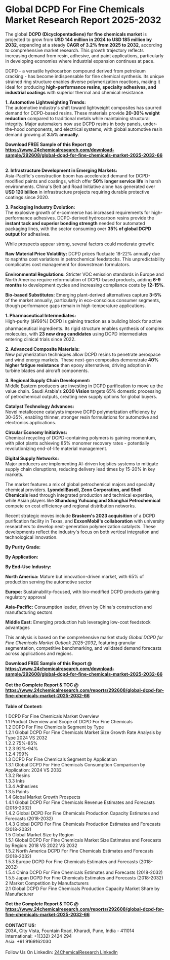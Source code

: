 <h1>Global DCPD For Fine Chemicals Market Research Report 2025-2032</h1><p>The global <strong>DCPD (Dicyclopentadiene) for fine chemicals market</strong> is projected to grow from <strong>USD 144 million in 2024 to USD 185 million by 2032</strong>, expanding at a steady <strong>CAGR of 3.2% from 2025 to 2032</strong>, according to comprehensive market research. This growth trajectory reflects increasing demand from resin, adhesive, and paint applications, particularly in developing economies where industrial expansion continues at pace.</p><p>DCPD - a versatile hydrocarbon compound derived from petroleum cracking - has become indispensable for fine chemical synthesis. Its unique strained ring structure enables diverse polymerization reactions, making it ideal for producing <strong>high-performance resins, specialty adhesives, and industrial coatings</strong> with superior thermal and chemical resistance.</p><p><strong>1. Automotive Lightweighting Trends:</strong><br>
The automotive industry's shift toward lightweight composites has spurred demand for DCPD-based resins. These materials provide <strong>20-30% weight reduction</strong> compared to traditional metals while maintaining structural integrity. Major automakers now use DCPD resins in body panels, under-the-hood components, and electrical systems, with global automotive resin demand growing at <strong>3.5% annually</strong>.</p><div><b>Download FREE Sample of this Report @ 
            <a href="https://www.24chemicalresearch.com/download-sample/292608/global-dcpd-for-fine-chemicals-market-2025-2032-66">
            https://www.24chemicalresearch.com/download-sample/292608/global-dcpd-for-fine-chemicals-market-2025-2032-66</a></b></div><br><p><strong>2. Infrastructure Development in Emerging Markets:</strong><br>
Asia-Pacific's construction boom has accelerated demand for DCPD-modified paints and coatings, which offer <strong>50% longer service life</strong> in harsh environments. China's Belt and Road Initiative alone has generated over <strong>USD 120 billion</strong> in infrastructure projects requiring durable protective coatings since 2020.</p><p><strong>3. Packaging Industry Evolution:</strong><br>
The explosive growth of e-commerce has increased requirements for high-performance adhesives. DCPD-derived hydrocarbon resins provide the <strong>instant tack and superior bonding strength</strong> needed for automated packaging lines, with the sector consuming over <strong>35% of global DCPD output</strong> for adhesives.</p><p>While prospects appear strong, several factors could moderate growth:</p><p><strong>Raw Material Price Volatility:</strong> DCPD prices fluctuate 18-22% annually due to naphtha cost variations in petrochemical feedstocks. This unpredictability complicates cost management for downstream formulators.</p><p><strong>Environmental Regulations:</strong> Stricter VOC emission standards in Europe and North America require reformulation of DCPD-based products, adding <strong>6-9 months</strong> to development cycles and increasing compliance costs by <strong>12-15%</strong>.</p><p><strong>Bio-based Substitutes:</strong> Emerging plant-derived alternatives capture <strong>3-5%</strong> of the market annually, particularly in eco-conscious consumer segments, though performance gaps remain in high-temperature applications.</p><p><strong>1. Pharmaceutical Intermediates:</strong><br>
High-purity (â¥99%) DCPD is gaining traction as a building block for active pharmaceutical ingredients. Its rigid structure enables synthesis of complex molecules, with <strong>23 new drug candidates</strong> using DCPD intermediates entering clinical trials since 2022.</p><p><strong>2. Advanced Composite Materials:</strong><br>
New polymerization techniques allow DCPD resins to penetrate aerospace and wind energy markets. These next-gen composites demonstrate <strong>40% higher fatigue resistance</strong> than epoxy alternatives, driving adoption in turbine blades and aircraft components.</p><p><strong>3. Regional Supply Chain Development:</strong><br>
Middle Eastern producers are investing in DCPD purification to move up the value chain. Saudi Arabia's <strong>2030 Vision</strong> targets 65% domestic processing of petrochemical outputs, creating new supply options for global buyers.</p><p><strong>Catalyst Technology Advances:</strong><br>
    Novel metallocene catalysts improve DCPD polymerization efficiency by 30-35%, enabling thinner, stronger resin formulations for automotive and electronics applications.</p><p><strong>Circular Economy Initiatives:</strong><br>
    Chemical recycling of DCPD-containing polymers is gaining momentum, with pilot plants achieving 85% monomer recovery rates - potentially revolutionizing end-of-life material management.</p><p><strong>Digital Supply Networks:</strong><br>
    Major producers are implementing AI-driven logistics systems to mitigate supply chain disruptions, reducing delivery lead times by 15-20% in key markets.</p><p>The market features a mix of global petrochemical majors and specialty chemical providers. <strong>LyondellBasell, Zeon Corporation, and Shell Chemicals</strong> lead through integrated production and technical expertise, while Asian players like <strong>Shandong Yuhuang and Shanghai Petrochemical</strong> compete on cost efficiency and regional distribution networks.</p><p>Recent strategic moves include <strong>Braskem's 2023 acquisition</strong> of a DCPD purification facility in Texas, and <strong>ExxonMobil's collaboration</strong> with university researchers to develop next-generation polymerization catalysts. These developments reflect the industry's focus on both vertical integration and technological innovation.</p><p><strong>By Purity Grade:</strong></p><p><strong>By Application:</strong></p><p><strong>By End-Use Industry:</strong></p><p><strong>North America:</strong> Mature but innovation-driven market, with 65% of production serving the automotive sector</p><p><strong>Europe:</strong> Sustainability-focused, with bio-modified DCPD products gaining regulatory approval</p><p><strong>Asia-Pacific:</strong> Consumption leader, driven by China's construction and manufacturing sectors</p><p><strong>Middle East:</strong> Emerging production hub leveraging low-cost feedstock advantages</p><p>This analysis is based on the comprehensive market study <em>Global DCPD for Fine Chemicals Market Outlook 2025-2032</em>, featuring granular segmentation, competitive benchmarking, and validated demand forecasts across applications and regions.</p><div><b>Download FREE Sample of this Report @ 
            <a href="https://www.24chemicalresearch.com/download-sample/292608/global-dcpd-for-fine-chemicals-market-2025-2032-66">
            https://www.24chemicalresearch.com/download-sample/292608/global-dcpd-for-fine-chemicals-market-2025-2032-66</a></b></div><br><div><b>Get the Complete Report & TOC @ 
            <a href="https://www.24chemicalresearch.com/reports/292608/global-dcpd-for-fine-chemicals-market-2025-2032-66">
            https://www.24chemicalresearch.com/reports/292608/global-dcpd-for-fine-chemicals-market-2025-2032-66</a></b></div><br>
            <b>Table of Content:</b><p>1 DCPD For Fine Chemicals Market Overview<br />
    1.1 Product Overview and Scope of DCPD For Fine Chemicals<br />
    1.2 DCPD For Fine Chemicals Segment by Type<br />
        1.2.1 Global DCPD For Fine Chemicals Market Size Growth Rate Analysis by Type 2024 VS 2032<br />
        1.2.2 75%-85%<br />
        1.2.3 92%-94%<br />
        1.2.4 ?99%<br />
    1.3 DCPD For Fine Chemicals Segment by Application<br />
        1.3.1 Global DCPD For Fine Chemicals Consumption Comparison by Application: 2024 VS 2032<br />
        1.3.2 Resins<br />
        1.3.3 Inks<br />
        1.3.4 Adhesives<br />
        1.3.5 Paints<br />
    1.4 Global Market Growth Prospects<br />
        1.4.1 Global DCPD For Fine Chemicals Revenue Estimates and Forecasts (2018-2032)<br />
        1.4.2 Global DCPD For Fine Chemicals Production Capacity Estimates and Forecasts (2018-2032)<br />
        1.4.3 Global DCPD For Fine Chemicals Production Estimates and Forecasts (2018-2032)<br />
    1.5 Global Market Size by Region<br />
        1.5.1 Global DCPD For Fine Chemicals Market Size Estimates and Forecasts by Region: 2018 VS 2022 VS 2032<br />
        1.5.2 North America DCPD For Fine Chemicals Estimates and Forecasts (2018-2032)<br />
        1.5.3 Europe DCPD For Fine Chemicals Estimates and Forecasts (2018-2032)<br />
        1.5.4 China DCPD For Fine Chemicals Estimates and Forecasts (2018-2032)<br />
        1.5.5 Japan DCPD For Fine Chemicals Estimates and Forecasts (2018-2032)<br />
2 Market Competition by Manufacturers<br />
    2.1 Global DCPD For Fine Chemicals Production Capacity Market Share by Manufacturer</p><div><b>Get the Complete Report & TOC @ 
            <a href="https://www.24chemicalresearch.com/reports/292608/global-dcpd-for-fine-chemicals-market-2025-2032-66">
            https://www.24chemicalresearch.com/reports/292608/global-dcpd-for-fine-chemicals-market-2025-2032-66</a></b></div><br><b>CONTACT US:</b><br>
            203A, City Vista, Fountain Road, Kharadi, Pune, India - 411014<br>
            International: +1(332) 2424 294<br>
            Asia: +91 9169162030 <br><br>
            Follow Us On LinkedIn: <a href="https://www.linkedin.com/company/24chemicalresearch/">24ChemicalResearch LinkedIn</a>